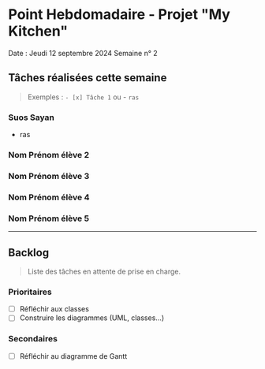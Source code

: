 # Point Hebdomadaire - Projet "My Kitchen"

Date : Jeudi 12 septembre 2024
Semaine n° 2

## Tâches réalisées cette semaine

> Exemples : `- [x] Tâche 1` ou - `ras`

### Suos Sayan

- ras

### Nom Prénom élève 2

### Nom Prénom élève 3

### Nom Prénom élève 4

### Nom Prénom élève 5

---

## Backlog

> Liste des tâches en attente de prise en charge.

### Prioritaires

- [ ] Réfléchir aux classes
- [ ] Construire les diagrammes (UML, classes...)

### Secondaires

- [ ] Réfléchir au diagramme de Gantt